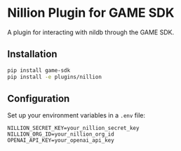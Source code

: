 # Nillion Plugin for GAME SDK

A plugin for interacting with nildb through the GAME SDK.

## Installation

```bash
pip install game-sdk
pip install -e plugins/nillion
```

## Configuration

Set up your environment variables in a `.env` file:

```env
NILLION_SECRET_KEY=your_nillion_secret_key
NILLION_ORG_ID=your_nillion_org_id
OPENAI_API_KEY=your_openai_api_key
```
